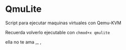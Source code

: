 # QmuLite

Script para ejecutar maquinas virtuales con Qemu-KVM


Recuerda volverlo ejecutable con `chmod+x qmulite`


ella no te ama ,_ ,
